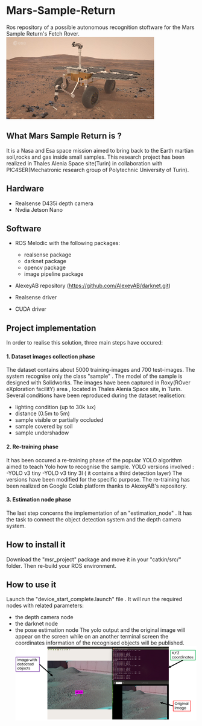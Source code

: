 # Mars-Sample-Return
Ros repository of a possible autonomous recognition stoftware for the Mars Sample Return's Fetch Rover.
![Fetch Rover](/MSR/logo.png)

## What Mars Sample Return is ?
It is a Nasa and Esa space mission aimed to bring back to the Earth martian soil,rocks and gas inside small samples.
This research project has been realized in Thales Alenia Space site(Turin) in collaboration with PIC4SER(Mechatronic research group of Polytechnic University of Turin).

## Hardware 
- Realsense D435i depth camera
- Nvdia Jetson Nano 

## Software  
- ROS Melodic with the following packages:
  - realsense package
  - darknet package
  - opencv package
  - image pipeline package
 
- AlexeyAB repository (https://github.com/AlexeyAB/darknet.git)
- Realsense driver
- CUDA driver

## Project implementation
In order to realise this solution, three main steps have occured:

#### 1. Dataset images collection phase 
 The dataset contains about 5000 training-images and 700 test-images. The system recognise only the class "sample" . The model of the sample is designed with Solidworks.
 The images have been captured in Roxy(ROver eXploration facilitY) area , located in Thales Alenia Space site, in Turin. Several conditions have been reproduced during the dataset realisetion:
 - lighting condition (up to 30k lux)
 - distance (0.5m to 5m)
 - sample visible or partially occluded
 - sample covered by soil
 - sample undershadow
 
 #### 2. Re-training phase 
 It has been occured a re-training phase of the popular YOLO algorithm aimed to teach Yolo how to recognise the sample.
 YOLO versions involved :
 -YOLO v3 tiny
 -YOLO v3 tiny 3l ( it contains a third detection layer)
 The versions have been modified for the specific purpose. The re-training has been realized on Google Colab platform thanks to AlexeyAB's repository.
 
 #### 3. Estimation node phase 
 The last step concerns the implementation of an "estimation_node" . It has the task to connect the object detection system and the depth camera system. 

 

## How to install it 
Download the "msr_project" package and move it in your "catkin/src/" folder. Then re-build your ROS environment. 

## How to use it 
Launch the "device_start_complete.launch" file . It will run the required nodes with related parameters:
- the depth camera node 
- the darknet node
- the pose estimation node
The yolo output and the original image will appear on the screen while on an another terminal screen the coordinates information of the recognised objects will be published.
![output](https://github.com/gabgen/Mars-Sample-Return/blob/main/MSR/test.PNG)
